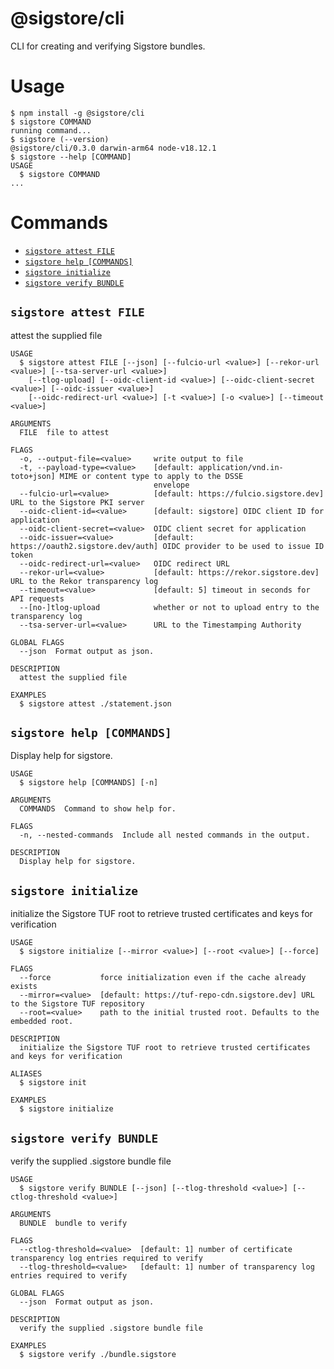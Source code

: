 # @sigstore/cli

CLI for creating and verifying Sigstore bundles.

# Usage
<!-- usage -->
```sh-session
$ npm install -g @sigstore/cli
$ sigstore COMMAND
running command...
$ sigstore (--version)
@sigstore/cli/0.3.0 darwin-arm64 node-v18.12.1
$ sigstore --help [COMMAND]
USAGE
  $ sigstore COMMAND
...
```
<!-- usagestop -->
# Commands
<!-- commands -->
* [`sigstore attest FILE`](#sigstore-attest-file)
* [`sigstore help [COMMANDS]`](#sigstore-help-commands)
* [`sigstore initialize`](#sigstore-initialize)
* [`sigstore verify BUNDLE`](#sigstore-verify-bundle)

## `sigstore attest FILE`

attest the supplied file

```
USAGE
  $ sigstore attest FILE [--json] [--fulcio-url <value>] [--rekor-url <value>] [--tsa-server-url <value>]
    [--tlog-upload] [--oidc-client-id <value>] [--oidc-client-secret <value>] [--oidc-issuer <value>]
    [--oidc-redirect-url <value>] [-t <value>] [-o <value>] [--timeout <value>]

ARGUMENTS
  FILE  file to attest

FLAGS
  -o, --output-file=<value>     write output to file
  -t, --payload-type=<value>    [default: application/vnd.in-toto+json] MIME or content type to apply to the DSSE
                                envelope
  --fulcio-url=<value>          [default: https://fulcio.sigstore.dev] URL to the Sigstore PKI server
  --oidc-client-id=<value>      [default: sigstore] OIDC client ID for application
  --oidc-client-secret=<value>  OIDC client secret for application
  --oidc-issuer=<value>         [default: https://oauth2.sigstore.dev/auth] OIDC provider to be used to issue ID token
  --oidc-redirect-url=<value>   OIDC redirect URL
  --rekor-url=<value>           [default: https://rekor.sigstore.dev] URL to the Rekor transparency log
  --timeout=<value>             [default: 5] timeout in seconds for API requests
  --[no-]tlog-upload            whether or not to upload entry to the transparency log
  --tsa-server-url=<value>      URL to the Timestamping Authority

GLOBAL FLAGS
  --json  Format output as json.

DESCRIPTION
  attest the supplied file

EXAMPLES
  $ sigstore attest ./statement.json
```



## `sigstore help [COMMANDS]`

Display help for sigstore.

```
USAGE
  $ sigstore help [COMMANDS] [-n]

ARGUMENTS
  COMMANDS  Command to show help for.

FLAGS
  -n, --nested-commands  Include all nested commands in the output.

DESCRIPTION
  Display help for sigstore.
```



## `sigstore initialize`

initialize the Sigstore TUF root to retrieve trusted certificates and keys for verification

```
USAGE
  $ sigstore initialize [--mirror <value>] [--root <value>] [--force]

FLAGS
  --force           force initialization even if the cache already exists
  --mirror=<value>  [default: https://tuf-repo-cdn.sigstore.dev] URL to the Sigstore TUF repository
  --root=<value>    path to the initial trusted root. Defaults to the embedded root.

DESCRIPTION
  initialize the Sigstore TUF root to retrieve trusted certificates and keys for verification

ALIASES
  $ sigstore init

EXAMPLES
  $ sigstore initialize
```



## `sigstore verify BUNDLE`

verify the supplied .sigstore bundle file

```
USAGE
  $ sigstore verify BUNDLE [--json] [--tlog-threshold <value>] [--ctlog-threshold <value>]

ARGUMENTS
  BUNDLE  bundle to verify

FLAGS
  --ctlog-threshold=<value>  [default: 1] number of certificate transparency log entries required to verify
  --tlog-threshold=<value>   [default: 1] number of transparency log entries required to verify

GLOBAL FLAGS
  --json  Format output as json.

DESCRIPTION
  verify the supplied .sigstore bundle file

EXAMPLES
  $ sigstore verify ./bundle.sigstore
```


<!-- commandsstop -->
